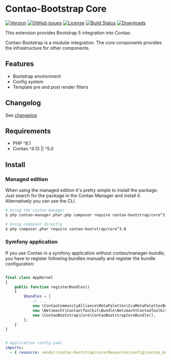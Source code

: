 Contao-Bootstrap Core
=====================

[![Version](https://img.shields.io/packagist/v/contao-bootstrap/core.svg?style=for-the-badge&label=Latest)](http://packagist.org/packages/contao-bootstrap/core)
[![GitHub issues](https://img.shields.io/github/issues/contao-bootstrap/core.svg?style=for-the-badge&logo=github)](https://github.com/contao-bootstrap/core/issues)
[![License](https://img.shields.io/packagist/l/contao-bootstrap/core.svg?style=for-the-badge&label=License)](http://packagist.org/packages/contao-bootstrap/core)
[![Build Status](https://img.shields.io/github/workflow/status/contao-bootstrap/core/contao-bootrap-core/master?style=for-the-badge)](https://github.com/contao-bootstrap/core/actions/workflows/diagnostics.yml)
[![Downloads](https://img.shields.io/packagist/dt/contao-bootstrap/core.svg?style=for-the-badge&label=Downloads)](http://packagist.org/packages/contao-bootstrap/core)

This extension provides Bootstrap 5 integration into Contao.

Contao-Bootstrap is a modular integration. The core components provides the infrastructure for other components.

Features
--------

 - Bootstrap environment
 - Config system
 - Template pre and post render filters

Changelog
---------

See [changelog](CHANGELOG.md)

Requirements
------------

 - PHP ^8.1
 - Contao ^4.13 || ^5.0


Install
-------

### Managed edition

When using the managed edition it's pretty simple to install the package. Just search for the package in the
Contao Manager and install it. Alternatively you can use the CLI.

```bash
# Using the contao manager
$ php contao-manager.phar.php composer require contao-bootstrap/core^3.0

# Using composer directly
$ php composer.phar require contao-bootstrap/core^3.0
```

### Symfony application

If you use Contao in a symfony application without contao/manager-bundle, you have to register following bundles
manually and register the bundle configuration:

```php

final class AppKernel
{
    public function registerBundles()
    {
        $bundles = [
            // ...
            new \ContaoCommunityAlliance\MetaPalettes\CcaMetaPalettesBundle(),
            new \Netzmacht\Contao\Toolkit\Bundle\NetzmachtContaoToolkitBundle(),
            new \ContaoBootstrap\Core\ContaoBootstrapCoreBundle(),
        ];
    }
}

```

```yaml

# Application config.yaml
imports:
  - { resource: vendor/contao-bootstrap/core/Resources/config/contao_bootstrap.yaml }

```
